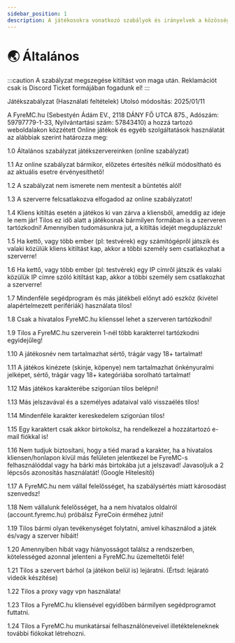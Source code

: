 ```yaml
---
sidebar_position: 1
description: A játékosokra vonatkozó szabályok és irányelvek a közösség biztonsága és élménye érdekében.
---
```


# 🌏 Általános

:::caution
A szabályzat megszegése kitiltást von maga után. Reklamációt csak is Discord Ticket formájában fogadunk el!
:::

Játékszabályzat (Használati feltételek)
Utolsó módosítás: 2025/01/11

A FyreMC.hu (Sebestyén Ádám EV., 2118 DÁNY FŐ UTCA 875., Adószám: 59797779-1-33, Nyilvántartási szám: 57843410) a hozzá tartozó weboldalakon közzétett Online játékok és egyéb szolgáltatások használatát az alábbiak szerint határozza meg:

1.0 Általános szabályzat játékszervereinken (online szabályzat)

1.1 Az online szabályzat bármikor, előzetes értesítés nélkül módosítható és az aktuális esetre érvényesíthető!

1.2 A szabályzat nem ismerete nem mentesít a büntetés alól!

1.3 A szerverre felcsatlakozva elfogadod az online szabályzatot!

1.4 Kliens kitiltás esetén a játékos ki van zárva a kliensből, ameddig az ideje le nem jár! Tilos ez idő alatt a játékosnak bármilyen formában is a szerveren tartózkodni! Amennyiben tudomásunkra jut, a kitiltás idejét megduplázzuk!

1.5 Ha kettő, vagy több ember (pl: testvérek) egy számítógépről játszik és valaki közülük kliens kitiltást kap, akkor a többi személy sem csatlakozhat a szerverre!

1.6 Ha kettő, vagy több ember (pl: testvérek) egy IP címről játszik és valaki közülük IP címre szóló kitiltást kap, akkor a többi személy sem csatlakozhat a szerverre!

1.7 Mindenféle segédprogram és más játékbeli előnyt adó eszköz (kivétel alapértelmezett perifériák) használata tilos!

1.8 Csak a hivatalos FyreMC.hu klienssel lehet a szerveren tartózkodni!

1.9 Tilos a FyreMC.hu szerverein 1-nél több karakterrel tartózkodni egyidejűleg!

1.10 A játékosnév nem tartalmazhat sértő, trágár vagy 18+ tartalmat!

1.11 A játékos kinézete (skinje, köpenye) nem tartalmazhat önkényuralmi jelképet, sértő, trágár vagy 18+ kategóriába sorolható tartalmat!

1.12 Más játékos karakterébe szigorúan tilos belépni!

1.13 Más jelszavával és a személyes adataival való visszaélés tilos!

1.14 Mindenféle karakter kereskedelem szigorúan tilos!

1.15 Egy karaktert csak akkor birtokolsz, ha rendelkezel a hozzátartozó e-mail fiókkal is!

1.16 Nem tudjuk biztosítani, hogy a tiéd marad a karakter, ha a hivatalos kliensen/honlapon kívül más felületen jelentkezel be FyreMC-s felhasználóddal vagy ha bárki más birtokába jut a jelszavad! Javasoljuk a 2 lépcsős azonosítás használatát! (Google Hitelesítő)

1.17 A FyreMC.hu nem vállal felelősséget, ha szabálysértés miatt károsodást szenvedsz!

1.18 Nem vállalunk felelősséget, ha a nem hivatalos oldalról (account.fyremc.hu) próbálsz FyreCoin érméhez jutni!

1.19 Tilos bármi olyan tevékenységet folytatni, amivel kihasználod a játék és/vagy a szerver hibáit!

1.20 Amennyiben hibát vagy hiányosságot találsz a rendszerben, kötelességed azonnal jelenteni a FyreMC.hu üzemeltetői felé!

1.21 Tilos a szervert bárhol (a játékon belül is) lejáratni. (Értsd: lejárató videók készítése)

1.22 Tilos a proxy vagy vpn használata!

1.23 Tilos a FyreMC.hu kliensével egyidőben bármilyen segédprogramot futtatni.

1.24 Tilos a FyreMC.hu munkatársai felhasználóneveivel illetékteleneknek további fiókokat létrehozni.
